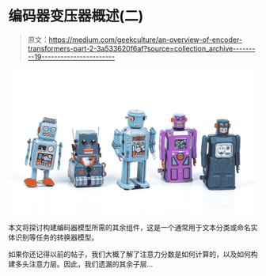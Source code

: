 # 编码器变压器概述(二)

> 原文：<https://medium.com/geekculture/an-overview-of-encoder-transformers-part-2-3a533620f6af?source=collection_archive---------19----------------------->

![](img/3f2ef1055cfd06d897154899c7b19768.png)

本文将探讨构建编码器模型所需的其余组件，这是一个通常用于文本分类或命名实体识别等任务的转换器模型。

如果你还记得以前的帖子，我们大概了解了注意力分数是如何计算的，以及如何构建多头注意力层。因此，我们遗漏的其余子层…
